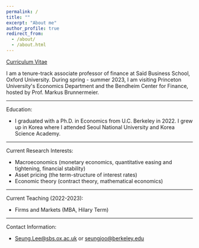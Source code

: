 ```yaml
---
permalink: /
title: ""
excerpt: "About me"
author_profile: true
redirect_from: 
  - /about/
  - /about.html
---
```


[Curriculum Vitae](/files/cv.pdf)




I am a tenure-track associate professor of finance at Saïd Business School, Oxford University. During spring - summer 2023, I am visiting Princeton University's Economics Department and the Bendheim Center for Finance, hosted by Prof. Markus Brunnermeier.   

-----

Education:

* I graduated with a Ph.D. in Economics from U.C. Berkeley in 2022. I grew up in Korea where I attended Seoul National University and Korea Science Academy.


-----

Current Research Interests:

* Macroeconomics (monetary economics, quantitative easing and tightening, financial stability)
* Asset pricing (the term-structure of interest rates)
* Economic theory (contract theory, mathematical economics)


-----

Current Teaching (2022-2023):

* Firms and Markets (MBA, Hilary Term)


-----

Contact Information:

* Seung.Lee@sbs.ox.ac.uk or seungjoo@berkeley.edu
